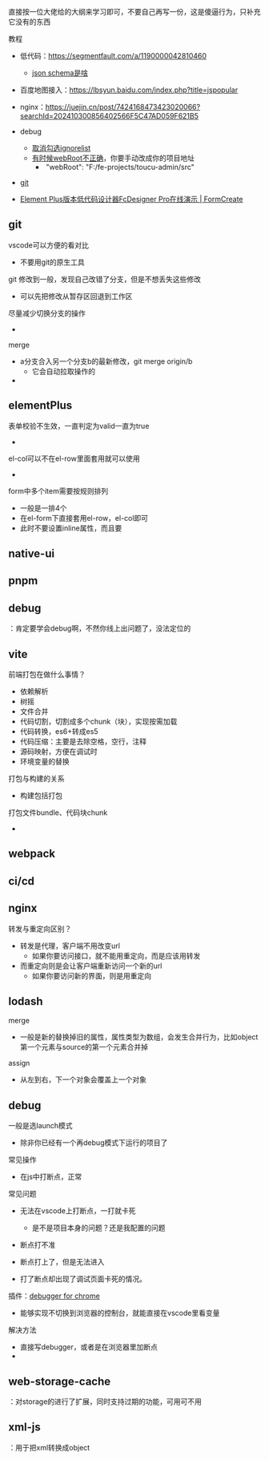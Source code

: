 直接按一位大佬给的大纲来学习即可，不要自己再写一份，这是傻逼行为，只补充它没有的东西

教程

- 低代码：https://segmentfault.com/a/1190000042810460
  - [json schema是啥](https://blog.csdn.net/xgangzai/article/details/122183483)

- 百度地图接入：https://lbsyun.baidu.com/index.php?title=jspopular

- nginx：https://juejin.cn/post/7424168473423020066?searchId=202410300856402566F5C47AD059F621B5

- debug

  - [取消勾选ignorelist](https://blog.csdn.net/qq_45024094/article/details/134964140)
  - [有时候webRoot不正确](https://blog.csdn.net/qq_45763682/article/details/130983785)，你要手动改成你的项目地址
    - ​    "webRoot": "F:/fe-projects/toucu-admin/src"

- [git](https://juejin.cn/post/6974184935804534815?searchId=2024110511073927127CDF90D4B07DFB4B)

- [Element Plus版本低代码设计器FcDesigner Pro在线演示 | FormCreate](https://pro.form-create.com/view/)




## git

vscode可以方便的看对比

- 不要用git的原生工具

git 修改到一般，发现自己改错了分支，但是不想丢失这些修改

- 可以先把修改从暂存区回退到工作区

尽量减少切换分支的操作

- 

merge

- a分支合入另一个分支b的最新修改，git merge origin/b
  - 它会自动拉取操作的
- 



## elementPlus

表单校验不生效，一直判定为valid一直为true

- 

el-col可以不在el-row里面套用就可以使用

- 



form中多个item需要按规则排列

- 一般是一排4个
- 在el-form下直接套用el-row，el-col即可
- 此时不要设置inline属性，而且要



## native-ui





## pnpm







## debug

：肯定要学会debug啊，不然你线上出问题了，没法定位的



## vite

前端打包在做什么事情？

- 依赖解析
- 树摇
- 文件合并
- 代码切割，切割成多个chunk（块），实现按需加载
- 代码转换，es6+转成es5
- 代码压缩：主要是去除空格，空行，注释
- 源码映射，方便在调试时
- 环境变量的替换

打包与构建的关系

- 构建包括打包

打包文件bundle、代码块chunk

- 



## webpack



## ci/cd





## nginx

转发与重定向区别？

- 转发是代理，客户端不用改变url
  - 如果你要访问接口，就不能用重定向，而是应该用转发
- 而重定向则是会让客户端重新访问一个新的url
  - 如果你要访问新的界面，则是用重定向



## lodash

merge

- 一般是新的替换掉旧的属性，属性类型为数组，会发生合并行为，比如object第一个元素与source的第一个元素合并掉

assign

- 从左到右，下一个对象会覆盖上一个对象



## debug

一般是选launch模式

- 除非你已经有一个再debug模式下运行的项目了

常见操作

- 在js中打断点，正常

常见问题

- 无法在vscode上打断点，一打就卡死
  - 是不是项目本身的问题？还是我配置的问题
- 断点打不准
- 断点打上了，但是无法进入

- 打了断点却出现了调试页面卡死的情况。

插件：[debugger for chrome](https://blog.csdn.net/gitblog_00257/article/details/142777978)

- 能够实现不切换到浏览器的控制台，就能直接在vscode里看变量

解决方法

- 直接写debugger，或者是在浏览器里加断点
- 



## web-storage-cache

：对storage的进行了扩展，同时支持过期的功能，可用可不用



## xml-js

：用于把xml转换成object





